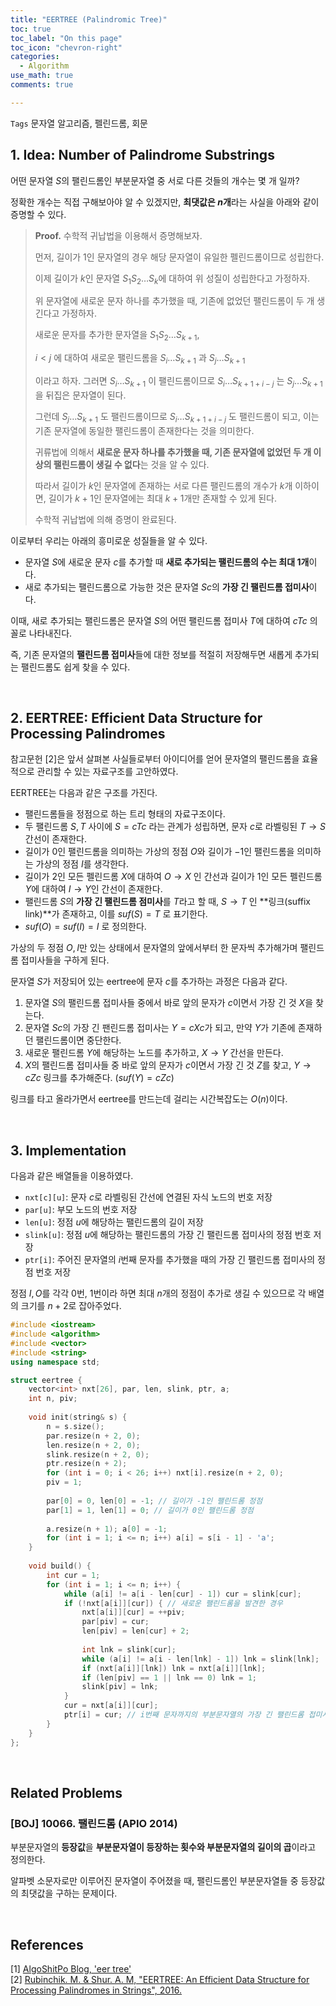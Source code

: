 ```yaml
---
title: "EERTREE (Palindromic Tree)"
toc: true
toc_label: "On this page"
toc_icon: "chevron-right"
categories:    
  - Algorithm
use_math: true
comments: true

---
```


`Tags` 문자열 알고리즘, 펠린드롬, 회문

## 1. Idea: Number of Palindrome Substrings

어떤 문자열 $S$의 팰린드롬인 부분문자열 중 서로 다른 것들의 개수는 몇 개 일까?

정확한 개수는 직접 구해보아야 알 수 있겠지만, **최댓값은 $n$개**라는 사실을 아래와 같이 증명할 수 있다.

> **Proof.** 수학적 귀납법을 이용해서 증명해보자.
> 
> 먼저, 길이가 $1$인 문자열의 경우 해당 문자열이 유일한 펠린드롬이므로 성립한다.
> 
> 이제 길이가 $k$인 문자열 $S_1 S_2 \dots S_k$에 대하여 위 성질이 성립한다고 가정하자.
> 
> 위 문자열에 새로운 문자 하나를 추가했을 때, 기존에 없었던 팰린드롬이 두 개 생긴다고 가정하자.
> 
> 새로운 문자를 추가한 문자열을 $S_1 S_2 \dots S_{k+1}$,
> 
> $i < j$ 에 대하여 새로운 팰린드롬을 $S_i \dots S_{k+1}$ 과 $S_j \dots S_{k+1}$
> 
> 이라고 하자. 그러면 $S_i \dots S_{k+1}$ 이 팰린드롬이므로 $S_i \dots S_{k + 1 + i - j}$ 는 $S_j \dots S_{k+1}$ 을 뒤집은 문자열이 된다.
> 
> 그런데 $S_j \dots S_{k+1}$ 도 팰린드롬이므로 $S_i \dots S_{k+1+i-j}$ 도 팰린드롬이 되고, 이는 기존 문자열에 동일한 팰린드롬이 존재한다는 것을 의미한다.
> 
> 귀류법에 의해서 **새로운 문자 하나를 추가했을 때, 기존 문자열에 없었던 두 개 이상의 팰린드롬이 생길 수 없다**는 것을 알 수 있다.
> 
> 따라서 길이가 $k$인 문자열에 존재하는 서로 다른 팰린드롬의 개수가 $k$개 이하이면, 길이가 $k+1$인 문자열에는 최대 $k+1$개만 존재할 수 있게 된다.
> 
> 수학적 귀납법에 의해 증명이 완료된다.

이로부터 우리는 아래의 흥미로운 성질들을 알 수 있다.

- 문자열 $S$에 새로운 문자 $c$를 추가할 때 **새로 추가되는 팰린드롬의 수는 최대 1개**이다.
- 새로 추가되는 팰린드롬으로 가능한 것은 문자열 $Sc$의 **가장 긴 팰린드롬 접미사**이다.

이때, 새로 추가되는 팰린드롬은 문자열 $S$의 어떤 팰린드롬 접미사 $T$에 대하여 $cTc$ 의 꼴로 나타내진다.

즉, 기존 문자열의 **팰린드롬 접미사**들에 대한 정보를 적절히 저장해두면 새롭게 추가되는 팰린드롬도 쉽게 찾을 수 있다.

<br/>

## 2. EERTREE: Efficient Data Structure for Processing Palindromes

참고문헌 [2]은 앞서 살펴본 사실들로부터 아이디어를 얻어 문자열의 팰린드롬을 효율적으로 관리할 수 있는 자료구조를 고안하였다.

EERTREE는 다음과 같은 구조를 가진다.

- 팰린드롬들을 정점으로 하는 트리 형태의 자료구조이다.
- 두 팰린드롬 $S, T$ 사이에 $S = cTc$ 라는 관계가 성립하면, 문자 $c$로 라벨링된 $T \to S$ 간선이 존재한다.
- 길이가 $0$인 팰린드롬을 의미하는 가상의 정점 $O$와 길이가 $-1$인 팰린드롬을 의미하는 가상의 정점 $I$를 생각한다.
- 길이가 $2$인 모든 펠린드롬 $X$에 대하여 $O \to X$ 인 간선과 길이가 $1$인 모든 펠린드롬 $Y$에 대하여 $I \to Y$인 간선이 존재한다.
- 팰린드롬 $S$의 **가장 긴 팰린드롬 점미사**를 $T$라고 할 때, $S \to T$ 인 **링크(suffix link)**가 존재하고, 이를 $suf(S) = T$ 로 표기한다.
- $suf(O) = suf(I) = I$ 로 정의한다.

가상의 두 정점 $O, I$만 있는 상태에서 문자열의 앞에서부터 한 문자씩 추가해가며 팰린드롬 접미사들을 구하게 된다.

문자열 $S$가 저장되어 있는 eertree에 문자 $c$를 추가하는 과정은 다음과 같다.

1. 문자열 $S$의 팰린드롬 접미사들 중에서 바로 앞의 문자가 $c$이면서 가장 긴 것 $X$을 찾는다.
2. 문자열 $Sc$의 가장 긴 팬린드롬 접미사는 $Y = cXc$가 되고, 만약 $Y$가 기존에 존재하던 팰린드롬이면 중단한다.
3. 새로운 팰린드롬 $Y$에 해당하는 노드를 추가하고, $X \to Y$ 간선을 만든다.
4. $X$의 팰린드롬 접미사들 중 바로 앞의 문자가 $c$이면서 가장 긴 것 $Z$를 찾고, $Y \to cZc$ 링크를 추가해준다. ($suf(Y) = cZc$)

링크를 타고 올라가면서 eertree를 만드는데 걸리는 시간복잡도는 $O(n)$이다.

<br/>

## 3. Implementation

다음과 같은 배열들을 이용하였다.

- `nxt[c][u]`: 문자 $c$로 라벨링된 간선에 연결된 자식 노드의 번호 저장
- `par[u]`: 부모 노드의 번호 저장
- `len[u]`: 정점 $u$에 해당하는 팰린드롬의 길이 저장
- `slink[u]`: 정점 $u$에 해당하는 팰린드롬의 가장 긴 팰린드롬 접미사의 정점 번호 저장
- `ptr[i]`: 주어진 문자열의 $i$번째 문자를 추가했을 때의 가장 긴 팰린드롬 접미사의 정점 번호 저장

정점 $I, O$를 각각 $0$번, $1$번이라 하면 최대 $n$개의 정점이 추가로 생길 수 있으므로 각 배열의 크기를 $n+2$로 잡아주었다.

```cpp
#include <iostream>
#include <algorithm>
#include <vector>
#include <string>
using namespace std;

struct eertree {
    vector<int> nxt[26], par, len, slink, ptr, a;
    int n, piv;
    
    void init(string& s) {
        n = s.size();
        par.resize(n + 2, 0);
        len.resize(n + 2, 0);
        slink.resize(n + 2, 0);
        ptr.resize(n + 2);
        for (int i = 0; i < 26; i++) nxt[i].resize(n + 2, 0);
        piv = 1;
        
        par[0] = 0, len[0] = -1; // 길이가 -1인 팰린드롬 정점
        par[1] = 1, len[1] = 0; // 길이가 0인 팰린드롬 정점
        
        a.resize(n + 1); a[0] = -1;
        for (int i = 1; i <= n; i++) a[i] = s[i - 1] - 'a';
    }
    
    void build() {
        int cur = 1;
        for (int i = 1; i <= n; i++) {
            while (a[i] != a[i - len[cur] - 1]) cur = slink[cur];
            if (!nxt[a[i]][cur]) { // 새로운 팰린드롬을 발견한 경우
                nxt[a[i]][cur] = ++piv;
                par[piv] = cur;
                len[piv] = len[cur] + 2;
                
                int lnk = slink[cur];
                while (a[i] != a[i - len[lnk] - 1]) lnk = slink[lnk];
                if (nxt[a[i]][lnk]) lnk = nxt[a[i]][lnk];
                if (len[piv] == 1 || lnk == 0) lnk = 1;
                slink[piv] = lnk;
            }
            cur = nxt[a[i]][cur];
            ptr[i] = cur; // i번째 문자까지의 부분문자열의 가장 긴 팰린드롬 접미사
        }
    }
};
```

<br/>

## Related Problems

### [BOJ] 10066. 팰린드롬 (APIO 2014)

부분문자열의 **등장값**을 **부분문자열이 등장하는 횟수와 부분문자열의 길이의 곱**이라고 정의한다.

알파벳 소문자로만 이루어진 문자열이 주어졌을 때, 팰린드롬인 부분문자열들 중 등장값의 최댓값을 구하는 문제이다.

<br/>

## References

[1] [AlgoShitPo Blog, 'eer tree'](https://algoshitpo.github.io/2020/03/23/eertree/)  
[2] [Rubinchik. M. & Shur. A. M, "EERTREE: An Efficient Data Structure for Processing Palindromes in Strings", 2016.](https://arxiv.org/abs/1506.04862)  


